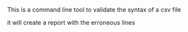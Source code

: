 This is a command line tool to validate the syntax of a csv file

it will create a report with the erroneous lines

